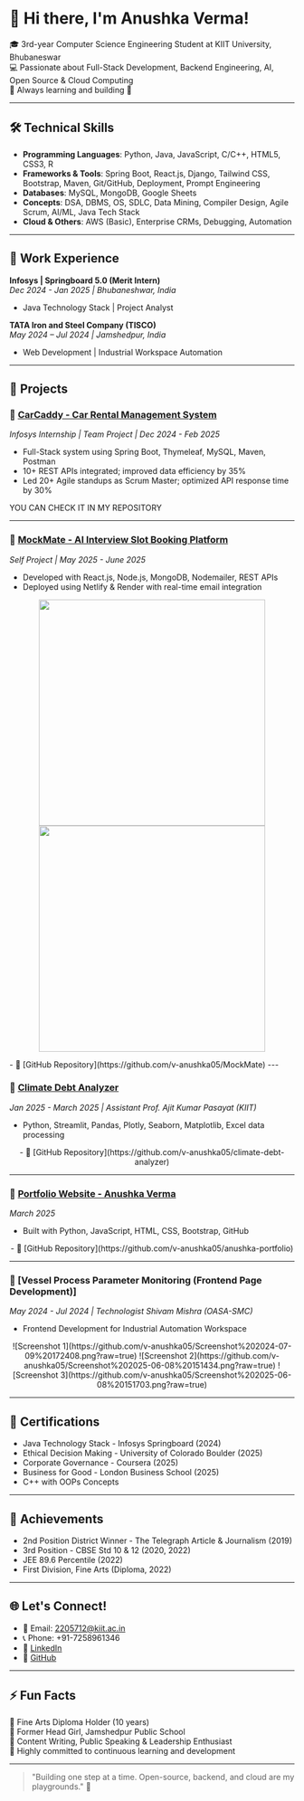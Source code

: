 # 👋 Hi there, I'm Anushka Verma!

🎓 3rd-year Computer Science Engineering Student at KIIT University, Bhubaneswar  
💻 Passionate about Full-Stack Development, Backend Engineering, AI, Open Source & Cloud Computing  
🌱 Always learning and building 🚀

---

## 🛠️ Technical Skills

- **Programming Languages**: Python, Java, JavaScript, C/C++, HTML5, CSS3, R
- **Frameworks & Tools**: Spring Boot, React.js, Django, Tailwind CSS, Bootstrap, Maven, Git/GitHub, Deployment, Prompt Engineering
- **Databases**: MySQL, MongoDB, Google Sheets
- **Concepts**: DSA, DBMS, OS, SDLC, Data Mining, Compiler Design, Agile Scrum, AI/ML, Java Tech Stack
- **Cloud & Others**: AWS (Basic), Enterprise CRMs, Debugging, Automation

---

## 💼 Work Experience

**Infosys | Springboard 5.0 (Merit Intern)**  
*Dec 2024 - Jan 2025 | Bhubaneshwar, India*  
- Java Technology Stack | Project Analyst

**TATA Iron and Steel Company (TISCO)**  
*May 2024 – Jul 2024 | Jamshedpur, India*  
- Web Development | Industrial Workspace Automation

---

## 🚀 Projects

### 🔗 [CarCaddy - Car Rental Management System]([https://your-live-website-link.com](https://drive.google.com/file/d/1kD0kZlLNxhumRQEM40assw6vrUdT51Qj/view))
*Infosys Internship | Team Project | Dec 2024 - Feb 2025*

- Full-Stack system using Spring Boot, Thymeleaf, MySQL, Maven, Postman
- 10+ REST APIs integrated; improved data efficiency by 35%
- Led 20+ Agile standups as Scrum Master; optimized API response time by 30%

<p align="center">
<!--   <img src="https://your-image-link1.com" width="400"/>
  <img src="https://your-image-link2.com" width="400"/> -->
  <p>YOU CAN CHECK IT IN MY REPOSITORY</p>
</p>


---

### 🔗 [MockMate - AI Interview Slot Booking Platform]([https://your-mockmate-link.com](https://mockmate-interview-platform.netlify.app/))
*Self Project | May 2025 - June 2025*

- Developed with React.js, Node.js, MongoDB, Nodemailer, REST APIs
- Deployed using Netlify & Render with real-time email integration

<p align="center">
  <img src="https://your-image-link3.com" width="400"/>
  <img src="https://your-image-link4.com" width="400"/>
</p>
- 🔗 [GitHub Repository](https://github.com/v-anushka05/MockMate)
---

### 🔗 [Climate Debt Analyzer]([https://your-climate-debt-analyzer-link.com](https://climate-debt-analyzer-5ujgyrdcuggjjwnyvl5udj.streamlit.app/))
*Jan 2025 - March 2025 | Assistant Prof. Ajit Kumar Pasayat (KIIT)*

- Python, Streamlit, Pandas, Plotly, Seaborn, Matplotlib, Excel data processing

<p align="center">
<!--   <img src="https://your-image-link5.com" width="400"/>
  <img src="https://your-image-link6.com" width="400"/> -->
- 🔗 [GitHub Repository](https://github.com/v-anushka05/climate-debt-analyzer)
</p>


---

### 🔗 [Portfolio Website - Anushka Verma]([https://your-portfolio-link.com](https://v-anushka05.github.io/anushka-portfolio/))
*March 2025*

- Built with Python, JavaScript, HTML, CSS, Bootstrap, GitHub

<p align="center">
<!--   <img src="https://your-image-link7.com" width="400"/>
  <img src="https://your-image-link8.com" width="400"/> -->
- 🔗 [GitHub Repository](https://github.com/v-anushka05/anushka-portfolio)
</p>

---

### 🔗 [Vessel Process Parameter Monitoring (Frontend Page Development)]
*May 2024 - Jul 2024 | Technologist Shivam Mishra (OASA-SMC)*

- Frontend Development for Industrial Automation Workspace

<p align="center">
  ![Screenshot 1](https://github.com/v-anushka05/Screenshot%202024-07-09%20172408.png?raw=true)
  ![Screenshot 2](https://github.com/v-anushka05/Screenshot%202025-06-08%20151434.png?raw=true)
  ![Screenshot 3](https://github.com/v-anushka05/Screenshot%202025-06-08%20151703.png?raw=true)
</p>

---

## 📜 Certifications

- Java Technology Stack - Infosys Springboard (2024)
- Ethical Decision Making - University of Colorado Boulder (2025)
- Corporate Governance - Coursera (2025)
- Business for Good - London Business School (2025)
- C++ with OOPs Concepts

---

## 🎯 Achievements

- 2nd Position District Winner - The Telegraph Article & Journalism (2019)
- 3rd Position - CBSE Std 10 & 12 (2020, 2022)
- JEE 89.6 Percentile (2022)
- First Division, Fine Arts (Diploma, 2022)

---

## 🌐 Let's Connect!

- 📧 Email: 2205712@kiit.ac.in
- 📞 Phone: +91-7258961346
- 🔗 [LinkedIn](https://www.linkedin.com/in/anushka-verma-352b4b278/)
- 🔗 [GitHub](https://github.com/v-anushka05)

---

## ⚡ Fun Facts

🎨 Fine Arts Diploma Holder (10 years)  
🤝 Former Head Girl, Jamshedpur Public School  
🧠 Content Writing, Public Speaking & Leadership Enthusiast  
🚀 Highly committed to continuous learning and development

---

> "Building one step at a time. Open-source, backend, and cloud are my playgrounds." 🌸
